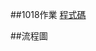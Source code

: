 ##1018作業
[程式碼](https://nbviewer.jupyter.org/github/tzuchyi/class_exercise/blob/master/1018hw/QuickSort.ipynb)

##流程圖
